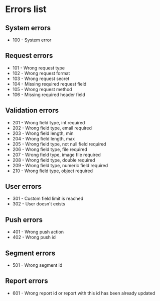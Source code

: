 # Errors list #

## System errors ##

* 100 - System error

## Request errors ##

* 101 - Wrong request type
* 102 - Wrong request format
* 103 - Wrong request secret
* 104 - Missing required request field
* 105 - Wrong request method
* 106 - Missing required header field


## Validation errors ##

* 201 - Wrong field type, int required
* 202 - Wrong field type, email required
* 203 - Wrong field length, min
* 204 - Wrong field length, max
* 205 - Wrong field type, not null field required
* 206 - Wrong field type, file required
* 207 - Wrong field type, image file required
* 208 - Wrong field type, double required
* 209 - Wrong field type, numeric field required
* 210 - Wrong field type, object required

## User errors ##

* 301 - Custom field limit is reached
* 302 - User doesn't exists

## Push errors ##

* 401 - Wrong push action
* 402 - Wrong push id


## Segment errors ##

* 501 - Wrong segment id

## Report errors ##

* 601 - Wrong report id or report with this id has been already updated


